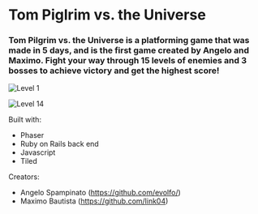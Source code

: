 
# Tom Piglrim vs. the Universe

### Tom Pilgrim vs. the Universe is a platforming game that was made in 5 days, and is the first game created by Angelo and Maximo. Fight your way through 15 levels of enemies and 3 bosses to achieve victory and get the highest score!

![Level 1](https://i.imgur.com/XkOjt5i.png)

![Level 14](https://i.imgur.com/JSdPhtw.png)

Built with:
* Phaser
* Ruby on Rails back end
* Javascript
* Tiled

Creators:
* Angelo Spampinato (https://github.com/evolfo/)
* Maximo Bautista (https://github.com/link04)
